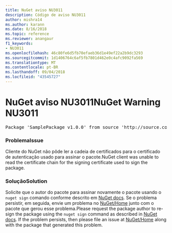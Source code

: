 ```yaml
---
title: NuGet aviso NU3011
description: Código de aviso NU3011
author: mishra14
ms.author: karann
ms.date: 8/16/2018
ms.topic: reference
ms.reviewer: anangaur
f1_keywords:
- NU3011
ms.openlocfilehash: 46c80fe6d5fb70efaeb36d1e49ef22a2b9dc3293
ms.sourcegitcommit: 1d1406764c6af5fb7801d462e0c4afc9092fa569
ms.translationtype: MT
ms.contentlocale: pt-BR
ms.lasthandoff: 09/04/2018
ms.locfileid: "43545727"
---
```

# <a name="nuget-warning-nu3011"></a><span data-ttu-id="7b68b-103">NuGet aviso NU3011</span><span class="sxs-lookup"><span data-stu-id="7b68b-103">NuGet Warning NU3011</span></span>

<pre>Package 'SamplePackage v1.0.0' from source 'http://source.com/index.json': The primary signature is invalid.</pre>

### <a name="issue"></a><span data-ttu-id="7b68b-104">Problema</span><span class="sxs-lookup"><span data-stu-id="7b68b-104">Issue</span></span>

<span data-ttu-id="7b68b-105">Cliente do NuGet não pôde ler a cadeia de certificados para o certificado de autenticação usado para assinar o pacote.</span><span class="sxs-lookup"><span data-stu-id="7b68b-105">NuGet client was unable to read the certificate chain for the signing certificate used to sign the package.</span></span>


### <a name="solution"></a><span data-ttu-id="7b68b-106">Solução</span><span class="sxs-lookup"><span data-stu-id="7b68b-106">Solution</span></span>

<span data-ttu-id="7b68b-107">Solicite que o autor do pacote para assinar novamente o pacote usando o `nuget sign` comando conforme descrito em [NuGet docs](https://docs.microsoft.com/en-us/nuget/create-packages/sign-a-package). Se o problema persistir, em seguida, envie um problema no [NuGet/Home](https://github.com/NuGet/Home/issues) junto com o pacote que gerou esse problema.</span><span class="sxs-lookup"><span data-stu-id="7b68b-107">Please request the package author to re-sign the package using the `nuget sign` command as described in [NuGet docs](https://docs.microsoft.com/en-us/nuget/create-packages/sign-a-package). If the problem persists, then please file an issue at [NuGet/Home](https://github.com/NuGet/Home/issues) along with the package that generated this problem.</span></span>


